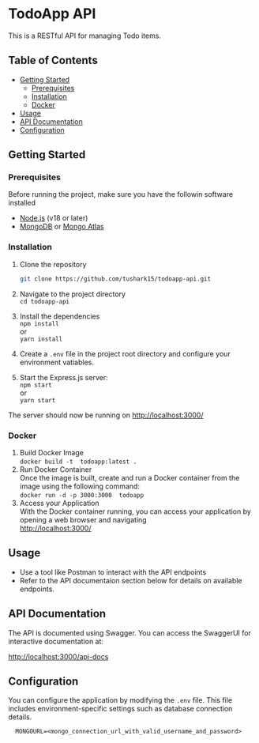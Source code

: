 # TodoApp API

This is a RESTful API for managing Todo items.

## Table of Contents

- [Getting Started](#getting-started)
  - [Prerequisites](#prerequisites)
  - [Installation](#installation)
  - [Docker](#docker)
- [Usage](#usage)
- [API Documentation](#api-documentation)
- [Configuration](#configuration)


## Getting Started

### Prerequisites

Before running the project, make sure you have the followin software installed

- [Node.js](https://nodejs.org/en) (v18 or later)
- [MongoDB](https://www.mongodb.com/) or [Mongo Atlas](https://www.mongodb.com/cloud/atlas)

### Installation

1. Clone the repository

   ```bash
   git clone https://github.com/tushark15/todoapp-api.git
   ```

2. Navigate to the project directory  
   `cd todoapp-api`
3. Install the dependencies  
    `npm install`  
    or  
    `yarn install`

4. Create a `.env` file in the project root directory and configure your environment vatiables.  
5. Start the Express.js server:  
    `npm start`  
    or  
    `yarn start`

The server should now be running on [http://localhost:3000/](http://localhost:3000/)

### Docker

1. Build Docker Image  
  `docker build -t  todoapp:latest .`    
2. Run Docker Container  
  Once the image is built, create and run a Docker container from the image using the following command:  
  `docker run -d -p 3000:3000  todoapp`
3. Access your Application  
  With the Docker container running, you can access your application by opening a web browser and navigating  
  [http://localhost:3000/](http://localhost:3000/)

## Usage

- Use a tool like Postman to interact with the API endpoints
- Refer to the API documentaion section below for details on available endpoints.

## API Documentation

The API is documented using Swagger. You can access the SwaggerUI for interactive documentation at:

[http://localhost:3000/api-docs](http://localhost:3000/api-docs)

## Configuration

You can configure the application by modifying the `.env` file. This file includes environment-specific settings such as database connection details.

```env
  MONGOURL=<mongo_connection_url_with_valid_username_and_password>
```